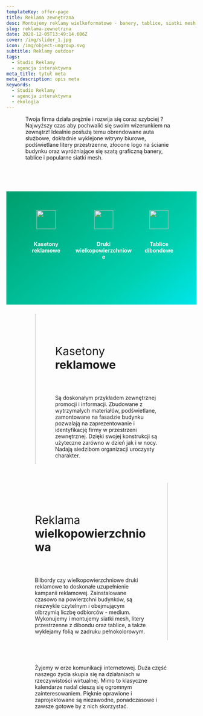 ```yaml
---
templateKey: offer-page
title: Reklama zewnętrzna
desc: Montujemy reklamy wielkoformatowe - banery, tablice, siatki mesh
slug: reklama-zewnetrzna
date: 2020-12-05T13:49:14.606Z
cover: /img/slider_1.jpg
icon: /img/object-ungroup.svg
subtitle: Reklamy outdoor
tags:
  - Studio Reklamy
  - agencja interaktywna
meta_title: tytuł meta
meta_description: opis meta
keywords:
  - Studio Reklamy
  - agencja interaktywna
  - ekologia
---
```

<div style="margin-left:10%;margin-right:10%">
<p>Twoja firma działa prężnie i rozwija się coraz szybciej ? Najwyższy czas aby pochwalić się swoim wizerunkiem na zewnątrz! Idealnie posłużą temu obrendowane auta służbowe, dokładnie wyklejone witryny biurowe, podświetlane litery przestrzenne, złocone logo na ścianie budynku oraz wyróżniające się szatą graficzną banery, tablice i popularne siatki mesh.</p>
</br>

</div>

<div style="margin-top:50px;min-height:200px;text-align:center;background-image: linear-gradient(141deg, rgb(0, 158, 108) 0%, rgb(0, 209, 178) 71%, rgb(0, 230, 235) 100%);padding:50px;color:white" class="columns">

<div class="column">
<img src="/img/offer-icons/ksiega-znaku.svg" width="50px" />
</br></br>
<p><b>Kasetony reklamowe</b></p>
</div>

<div class="column">
<img src="/img/offer-icons/logotypy.svg" width="50px" />
</br></br>
<p><b>Druki wielkopowierzchniowe</b></p>
</div>

<div class="column">
<img src="/img/offer-icons/linia-projektow.svg" width="50px" />
</br></br>
<p><b>Tablice dibondowe</b></p>
</div>

</div>

<div class="columns" style="margin-left:10%;margin-right:10%;padding:5%">
<div class="column" style="padding:0px">
<img class="oimg" width="100%" src="https://artopen.pl/images/2020/04/08/kaseton-fryzjer.jpg" />
</div>
<div class="column" style="margin-top:50px;padding-left:30px">
<p style="font-size:30px">Kasetony<b> reklamowe</b></p>
</br>
<p>
Są doskonałym przykładem zewnętrznej promocji i informacji. Zbudowane z wytrzymałych materiałów, podświetlane, zamontowane na fasadzie budynku pozwalają na zaprezentowanie i identyfikację firmy w przestrzeni zewnętrznej. Dzięki swojej konstrukcji są użyteczne zarówno w dzień jak i w nocy. Nadają siedzibom organizacji uroczysty charakter.
</p>
</div>
</div>

<div class="columns" style="margin-left:10%;margin-right:10%;padding:5%">
<div class="column" style="margin-top:50px;padding-right:30px">
<p style="font-size:30px">Reklama <b>wielkopowierzchniowa</b></p>
</br>
<p>
Bilbordy czy wielkopowierzchniowe druki reklamowe to doskonałe uzupełnienie kampanii reklamowej. Zainstalowane czasowo na powierzchni budynków, są niezwykle czytelnym i obejmującym olbrzymią liczbę odbiorców - medium. Wykonujemy i montujemy siatki mesh, litery przestrzenne z dibondu oraz tablice, a także wyklejamy folią w zadruku pełnokolorowym.</p>
</div>
<div class="column" style="padding:0px">
<img class="oimg" width="100%" src="https://artopen.pl/images/2020/04/07/citylight_delaval.jpg" />
</div>
</div>


<div class="columns" style="margin-left:10%;margin-right:10%;padding:5%">
<p>
Żyjemy w erze komunikacji internetowej. Duża część naszego życia skupia się na działaniach w rzeczywistości wirtualnej. Mimo to klasyczne kalendarze nadal cieszą się ogromnym zainteresowaniem. Pięknie oprawione i zaprojektowane są niezawodne, ponadczasowe i zawsze gotowe by z nich skorzystać.
</p>
</div>
